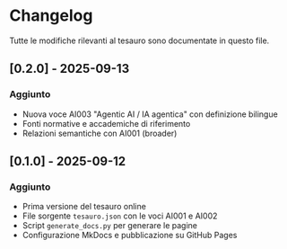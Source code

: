 # Changelog

Tutte le modifiche rilevanti al tesauro sono documentate in questo file.

## [0.2.0] - 2025-09-13
### Aggiunto
- Nuova voce AI003 "Agentic AI / IA agentica" con definizione bilingue
- Fonti normative e accademiche di riferimento
- Relazioni semantiche con AI001 (broader)

## [0.1.0] - 2025-09-12
### Aggiunto
- Prima versione del tesauro online
- File sorgente `tesauro.json` con le voci AI001 e AI002
- Script `generate_docs.py` per generare le pagine
- Configurazione MkDocs e pubblicazione su GitHub Pages